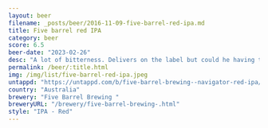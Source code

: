 ```yaml
---
layout: beer
filename: _posts/beer/2016-11-09-five-barrel-red-ipa.md
title: Five barrel red IPA
category: beer
score: 6.5
beer-date: "2023-02-26"
desc: "A lot of bitterness. Delivers on the label but could he having this a little late in the night"
permalink: /beer/:title.html
img: /img/list/five-barrel-red-ipa.jpeg
untappd: "https://untappd.com/b/five-barrel-brewing--navigator-red-ipa/4043262"
country: "Australia"
brewery: "Five Barrel Brewing "
breweryURL: "/brewery/five-barrel-brewing-.html"
style: "IPA - Red"
---
```

